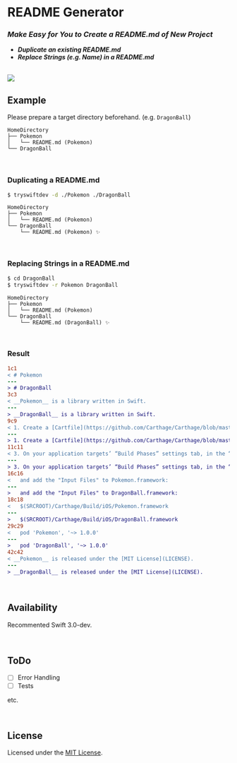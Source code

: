 # README Generator

### _Make Easy for You to Create a README.md of New Project_

- _**Duplicate an existing README.md**_
- _**Replace Strings (e.g. Name) in a README.md**_

<br />

<img src="./Images/ReadmeGenerator.gif">

<br />

## Example

Please prepare a target directory beforehand. (e.g. `DragonBall`)

```
HomeDirectory
├── Pokemon
│   └── README.md (Pokemon)
└── DragonBall
```

<br />

### Duplicating a README.md

```bash
$ tryswiftdev -d ./Pokemon ./DragonBall
```

```
HomeDirectory
├── Pokemon
│   └── README.md (Pokemon)
└── DragonBall
    └── README.md (Pokemon) ✨
```

<br />

### Replacing Strings in a README.md

```bash
$ cd DragonBall
$ tryswiftdev -r Pokemon DragonBall
```

```
HomeDirectory
├── Pokemon
│   └── README.md (Pokemon)
└── DragonBall
    └── README.md (DragonBall) ✨
```

<br />

### Result

```diff
1c1
< # Pokemon
---
> # DragonBall
3c3
< __Pokemon__ is a library written in Swift.
---
> __DragonBall__ is a library written in Swift.
9c9
< 1. Create a [Cartfile](https://github.com/Carthage/Carthage/blob/master/Documentation/Artifacts.md#cartfile), and add `github "JPMartha/Pokemon" ~> 1.0.0`.
---
> 1. Create a [Cartfile](https://github.com/Carthage/Carthage/blob/master/Documentation/Artifacts.md#cartfile), and add `github "JPMartha/DragonBall" ~> 1.0.0`.
11c11
< 3. On your application targets’ “Build Phases” settings tab, in the “Link Binary With Libraries” section, click the “+” icon and add `Pokemon.framework` from the Carthage/Build folder on disk.
---
> 3. On your application targets’ “Build Phases” settings tab, in the “Link Binary With Libraries” section, click the “+” icon and add `DragonBall.framework` from the Carthage/Build folder on disk.
16c16
<   and add the "Input Files" to Pokemon.framework:
---
>   and add the "Input Files" to DragonBall.framework:
18c18
<   $(SRCROOT)/Carthage/Build/iOS/Pokemon.framework
---
>   $(SRCROOT)/Carthage/Build/iOS/DragonBall.framework
29c29
<   pod 'Pokemon', '~> 1.0.0'
---
>   pod 'DragonBall', '~> 1.0.0'
42c42
< __Pokemon__ is released under the [MIT License](LICENSE).
---
> __DragonBall__ is released under the [MIT License](LICENSE).
```

<br />

## Availability

Recommented Swift 3.0-dev.

<br />

## ToDo

- [ ] Error Handling
- [ ] Tests

etc.

<br />

## License

Licensed under the [MIT License](LICENSE).
